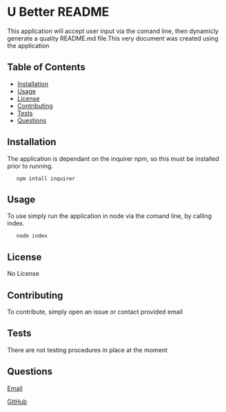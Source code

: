 
  # U Better README
  
  This application will accept user input via the comand line, then dynamicly generate a quality README.md file.This very document was created using the application
  
  ## Table of Contents
  * [Installation](#installation)
  * [Usage](#usage)
  * [License](#license)
  * [Contributing](#Contributing)
  * [Tests](#Tests)
  * [Questions](#Questions)
  
  ## Installation
  The application is dependant on the inquirer npm, so this must be installed prior to running.
  
       
       npm intall inquirer

       
    
  ## Usage
  To use simply run the application in node via the comand line, by calling index.
  
       
       node index

       
    
  ## License
  No License
  ## Contributing
  To contribute, simply open an issue or contact provided email
  ## Tests
  There are not testing procedures in place at the moment
  ## Questions
  [Email](mailto:emailcodydiab@gmail.com)

  [GitHub](https://github.com/CodyDiab)
